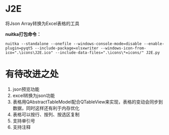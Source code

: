 # J2E
将Json Array转换为Excel表格的工具


**nuitka打包命令：**
```
nuitka --standalone --onefile --windows-console-mode=disable --enable-plugin=pyqt5 --include-package=xlsxwriter --windows-icon-from-ico=".\icons\J2E.ico" --include-data-files=".\icons\*=icons/" J2E.py
```

# 有待改进之处

1. json预览功能
2. excel转换为json功能
3. 表格用QAbstractTableModel配合QTableView来实现，表格的变动会同步到数据，同时这样还有利于内存优化
4. 表格可以按行、按列、按选区复制
5. 支持单引号
6. 支持注释
